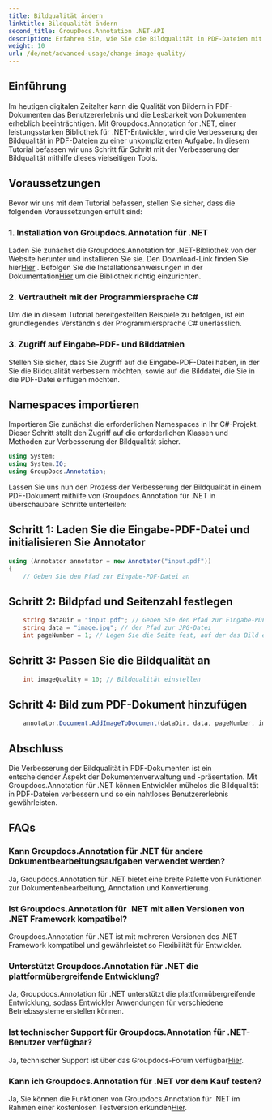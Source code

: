 ```yaml
---
title: Bildqualität ändern
linktitle: Bildqualität ändern
second_title: GroupDocs.Annotation .NET-API
description: Erfahren Sie, wie Sie die Bildqualität in PDF-Dateien mit Groupdocs.Annotation für .NET verbessern. Folgen Sie unserer Schritt-für-Schritt-Anleitung.
weight: 10
url: /de/net/advanced-usage/change-image-quality/
---
```

## Einführung
Im heutigen digitalen Zeitalter kann die Qualität von Bildern in PDF-Dokumenten das Benutzererlebnis und die Lesbarkeit von Dokumenten erheblich beeinträchtigen. Mit Groupdocs.Annotation for .NET, einer leistungsstarken Bibliothek für .NET-Entwickler, wird die Verbesserung der Bildqualität in PDF-Dateien zu einer unkomplizierten Aufgabe. In diesem Tutorial befassen wir uns Schritt für Schritt mit der Verbesserung der Bildqualität mithilfe dieses vielseitigen Tools.
## Voraussetzungen
Bevor wir uns mit dem Tutorial befassen, stellen Sie sicher, dass die folgenden Voraussetzungen erfüllt sind:
### 1. Installation von Groupdocs.Annotation für .NET
 Laden Sie zunächst die Groupdocs.Annotation for .NET-Bibliothek von der Website herunter und installieren Sie sie. Den Download-Link finden Sie hier[Hier](https://releases.groupdocs.com/annotation/net/) . Befolgen Sie die Installationsanweisungen in der Dokumentation[Hier](https://tutorials.groupdocs.com/annotation/net/) um die Bibliothek richtig einzurichten.
### 2. Vertrautheit mit der Programmiersprache C#
Um die in diesem Tutorial bereitgestellten Beispiele zu befolgen, ist ein grundlegendes Verständnis der Programmiersprache C# unerlässlich.
### 3. Zugriff auf Eingabe-PDF- und Bilddateien
Stellen Sie sicher, dass Sie Zugriff auf die Eingabe-PDF-Datei haben, in der Sie die Bildqualität verbessern möchten, sowie auf die Bilddatei, die Sie in die PDF-Datei einfügen möchten.

## Namespaces importieren
Importieren Sie zunächst die erforderlichen Namespaces in Ihr C#-Projekt. Dieser Schritt stellt den Zugriff auf die erforderlichen Klassen und Methoden zur Verbesserung der Bildqualität sicher.

```csharp
using System;
using System.IO;
using GroupDocs.Annotation;
```

Lassen Sie uns nun den Prozess der Verbesserung der Bildqualität in einem PDF-Dokument mithilfe von Groupdocs.Annotation für .NET in überschaubare Schritte unterteilen:
## Schritt 1: Laden Sie die Eingabe-PDF-Datei und initialisieren Sie Annotator
```csharp
using (Annotator annotator = new Annotator("input.pdf"))
{
    // Geben Sie den Pfad zur Eingabe-PDF-Datei an
```
## Schritt 2: Bildpfad und Seitenzahl festlegen
```csharp
    string dataDir = "input.pdf"; // Geben Sie den Pfad zur Eingabe-PDF-Datei an
    string data = "image.jpg"; // der Pfad zur JPG-Datei
    int pageNumber = 1; // Legen Sie die Seite fest, auf der das Bild eingefügt werden soll
```
## Schritt 3: Passen Sie die Bildqualität an
```csharp
    int imageQuality = 10; // Bildqualität einstellen
```
## Schritt 4: Bild zum PDF-Dokument hinzufügen
```csharp
    annotator.Document.AddImageToDocument(dataDir, data, pageNumber, imageQuality);
```

## Abschluss
Die Verbesserung der Bildqualität in PDF-Dokumenten ist ein entscheidender Aspekt der Dokumentenverwaltung und -präsentation. Mit Groupdocs.Annotation für .NET können Entwickler mühelos die Bildqualität in PDF-Dateien verbessern und so ein nahtloses Benutzererlebnis gewährleisten.
## FAQs
### Kann Groupdocs.Annotation für .NET für andere Dokumentbearbeitungsaufgaben verwendet werden?
Ja, Groupdocs.Annotation für .NET bietet eine breite Palette von Funktionen zur Dokumentenbearbeitung, Annotation und Konvertierung.
### Ist Groupdocs.Annotation für .NET mit allen Versionen von .NET Framework kompatibel?
Groupdocs.Annotation für .NET ist mit mehreren Versionen des .NET Framework kompatibel und gewährleistet so Flexibilität für Entwickler.
### Unterstützt Groupdocs.Annotation für .NET die plattformübergreifende Entwicklung?
Ja, Groupdocs.Annotation für .NET unterstützt die plattformübergreifende Entwicklung, sodass Entwickler Anwendungen für verschiedene Betriebssysteme erstellen können.
### Ist technischer Support für Groupdocs.Annotation für .NET-Benutzer verfügbar?
 Ja, technischer Support ist über das Groupdocs-Forum verfügbar[Hier](https://forum.groupdocs.com/c/annotation/10).
### Kann ich Groupdocs.Annotation für .NET vor dem Kauf testen?
 Ja, Sie können die Funktionen von Groupdocs.Annotation für .NET im Rahmen einer kostenlosen Testversion erkunden[Hier](https://releases.groupdocs.com/).